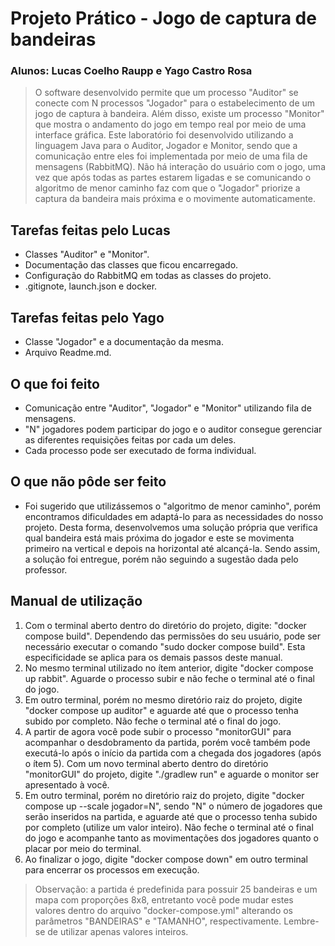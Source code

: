 # Projeto Prático - Jogo de captura de bandeiras
### Alunos: Lucas Coelho Raupp e Yago Castro Rosa

>O software desenvolvido permite que um processo "Auditor" se conecte com N processos "Jogador" para o estabelecimento de um jogo de captura à bandeira. Além disso, existe um processo "Monitor" que mostra o andamento do jogo em tempo real por meio de uma interface gráfica. Este laboratório foi desenvolvido utilizando a linguagem Java para o Auditor, Jogador e Monitor, sendo que a comunicação entre eles foi implementada por meio de uma fila de mensagens (RabbitMQ). Não há interação do usuário com o jogo, uma vez que após todas as partes estarem ligadas e se comunicando o algoritmo de menor caminho faz com que o "Jogador" priorize a captura da bandeira mais próxima e o movimente automaticamente.

## Tarefas feitas pelo Lucas
- Classes "Auditor" e "Monitor".
- Documentação das classes que ficou encarregado.
- Configuração do RabbitMQ em todas as classes do projeto.
- .gitignote, launch.json e docker.


## Tarefas feitas pelo Yago
- Classe "Jogador" e a documentação da mesma.
- Arquivo Readme.md.

## O que foi feito
- Comunicação entre "Auditor", "Jogador" e "Monitor" utilizando fila de mensagens.
- "N" jogadores podem participar do jogo e o auditor consegue gerenciar as diferentes requisições feitas por cada um deles.
- Cada processo pode ser executado de forma individual.

## O que não pôde ser feito
- Foi sugerido que utilizássemos o "algoritmo de menor caminho", porém encontramos dificuldades em adaptá-lo para as necessidades do nosso projeto. Desta forma, desenvolvemos uma solução própria que verifica qual bandeira está mais próxima do jogador e este se movimenta primeiro na vertical e depois na horizontal até alcançá-la. Sendo assim, a solução foi entregue, porém não seguindo a sugestão dada pelo professor.

## Manual de utilização
1. Com o terminal aberto dentro do diretório do projeto, digite: "docker compose build". Dependendo das permissões do seu usuário, pode ser necessário executar o comando "sudo docker compose build". Esta especificidade se aplica para os demais passos deste manual.
2. No mesmo terminal utilizado no ítem anterior, digite "docker compose up rabbit". Aguarde o processo subir e não feche o terminal até o final do jogo.
3. Em outro terminal, porém no mesmo diretório raiz do projeto, digite "docker compose up auditor" e aguarde até que o processo tenha subido por completo. Não feche o terminal até o final do jogo.
4. A partir de agora você pode subir o processo "monitorGUI" para acompanhar o desdobramento da partida, porém você também pode executá-lo após o início da partida com a chegada dos jogadores (após o ítem 5). Com um novo terminal aberto dentro do diretório "monitorGUI" do projeto, digite "./gradlew run" e aguarde o monitor ser apresentado à você.
5. Em outro terminal, porém no diretório raiz do projeto, digite "docker compose up --scale jogador=N", sendo "N" o número de jogadores que serão inseridos na partida, e aguarde até que o processo tenha subido por completo (utilize um valor inteiro). Não feche o terminal até o final do jogo e acompanhe tanto as movimentações dos jogadores quanto o placar por meio do terminal.
6. Ao finalizar o jogo, digite "docker compose down" em outro terminal para encerrar os processos em execução.
>Observação: a partida é predefinida para possuir 25 bandeiras e um mapa com proporções 8x8, entretanto você pode mudar estes valores dentro do arquivo "docker-compose.yml" alterando os parâmetros "BANDEIRAS" e "TAMANHO", respectivamente. Lembre-se de utilizar apenas valores inteiros.